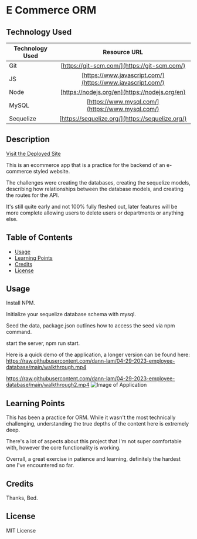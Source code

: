 # E Commerce ORM

## Technology Used

| Technology Used         | Resource URL           |
| ------------- |:-------------:|
| Git | [https://git-scm.com/](https://git-scm.com/)     |
| JS  | [https://www.javascript.com/](https://www.javascript.com/)     |
| Node  | [https://nodejs.org/en](https://nodejs.org/en)     |
| MySQL  | [https://www.mysql.com/](https://www.mysql.com/)     |
| Sequelize  | [https://sequelize.org/](https://sequelize.org/)     |


## Description

[Visit the Deployed Site](https://dann-lam.github.io/e-commerce-orm-db/)

This is an ecommerce app that is a practice for the backend of an e-commerce styled website.

The challenges were creating the databases, creating the sequelize models, describing how relationships between the database models, and creating the routes for the API.

It's still quite early and not 100% fully fleshed out, later features will be more complete allowing users to delete users or departments or anything else.


## Table of Contents


* [Usage](#usage)
* [Learning Points](#learning-points)
* [Credits](#credits)
* [License](#license)


## Usage

Install NPM.

Initialize your sequelize database schema with mysql.

Seed the data, package.json outlines how to access the seed via npm command.

start the server, npm run start.

Here is a quick demo of the application, a longer version can be found here: https://raw.githubusercontent.com/dann-lam/04-29-2023-employee-database/main/walkthrough.mp4

https://raw.githubusercontent.com/dann-lam/04-29-2023-employee-database/main/walkthrough2.mp4
![Image of Application](https://github.com/dann-lam/04-29-2023-employee-database/blob/main/short_demo.gif)



## Learning Points

This has been a practice for ORM.
While it wasn't the most technically challenging, understanding the true depths of the content here is extremely deep.

There's a lot of aspects about this project that I'm not super comfortable with, however the core functionality is working.


Overrall, a great exercise in patience and learning, definitely the hardest one I've encountered so far.


## Credits

Thanks, Bed.


## License

MIT License

